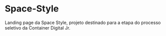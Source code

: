 # Space-Style
Landing page da Space Style, projeto destinado para a etapa do processo seletivo da Container Digital Jr.
